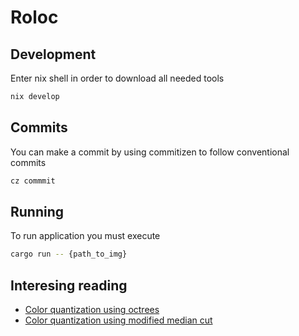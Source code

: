 # Roloc

## Development

Enter nix shell in order to download all needed tools

```bash
nix develop
```

## Commits
You can make a commit by using commitizen to follow conventional commits

```bash
cz commmit
```

## Running
To run application you must execute 

```bash
cargo run -- {path_to_img}
```

## Interesing reading 
- [Color quantization using octrees](http://www.leptonica.org/papers/colorquant.pdf)
- [Color quantization using modified median cut](https://web.archive.org/web/20190202154003/http://www.leptonica.com/papers/mediancut.pdf)
